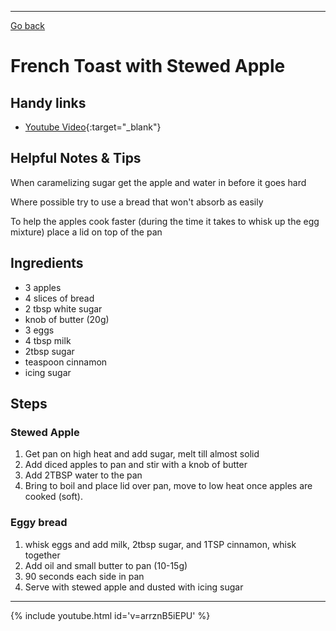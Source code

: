 ---
[Go back](/cook_book/)

# French Toast with Stewed Apple

## Handy links

- [Youtube Video](https://www.youtube.com/watch?v=arrznB5iEPU){:target="_blank"}

## Helpful Notes & Tips

When caramelizing sugar get the apple and water in before it goes hard

Where possible try to use a bread that won't absorb as easily

To help the apples cook faster (during the time it takes to whisk up the egg mixture) place a lid on top of the pan

## Ingredients

- 3 apples
- 4 slices of bread
- 2 tbsp white sugar
- knob of butter (20g)
- 3 eggs
- 4 tbsp milk
- 2tbsp sugar
- teaspoon cinnamon
- icing sugar

## Steps

### Stewed Apple

1. Get pan on high heat and add sugar, melt till almost solid
2. Add diced apples to pan and stir with a knob of butter
3. Add 2TBSP water to the pan
4. Bring to boil and place lid over pan, move to low heat once apples are cooked (soft).

### Eggy bread
1. whisk eggs and add milk, 2tbsp sugar, and 1TSP cinnamon, whisk together
2. Add oil and small butter to pan (10-15g)
3. 90 seconds each side in pan
4. Serve with stewed apple and dusted with icing sugar

* * *

{% include youtube.html id='v=arrznB5iEPU' %}

